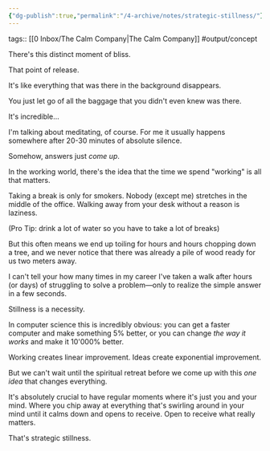```yaml
---
{"dg-publish":true,"permalink":"/4-archive/notes/strategic-stillness/"}
---
```


tags:: [[0 Inbox/The Calm Company\|The Calm Company]] #output/concept 

There's this distinct moment of bliss.

That point of release.

It's like everything that was there in the background disappears.

You just let go of all the baggage that you didn't even knew was there.

It's incredible...

I'm talking about meditating, of course.
For me it usually happens somewhere after 20-30 minutes of absolute silence.

Somehow, answers just *come up*.

In the working world, there's the idea that the time we spend "working" is all that matters.

Taking a break is only for smokers. Nobody (except me) stretches in the middle of the office. Walking away from your desk without a reason is laziness.

(Pro Tip: drink a lot of water so you have to take a lot of breaks)

But this often means we end up toiling for hours and hours chopping down a tree, and we never notice that there was already a pile of wood ready for us two meters away.

I can't tell your how many times in my career I've taken a walk after hours (or days) of struggling to solve a problem—only to realize the simple answer in a few seconds.

Stillness is a necessity.

In computer science this is incredibly obvious: you can get a faster computer and make something 5% better, or you can change *the way it works* and make it 10'000% better.

Working creates linear improvement.
Ideas create exponential improvement.

But we can't wait until the spiritual retreat before we come up with this *one idea* that changes everything.

It's absolutely crucial to have regular moments where it's just you and your mind. Where you chip away at everything that's swirling around in your mind until it calms down and opens to receive. Open to receive what really matters.

That's strategic stillness.